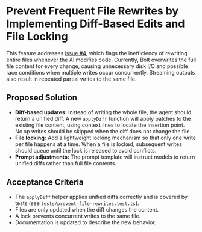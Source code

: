 # Prevent Frequent File Rewrites by Implementing Diff-Based Edits and File Locking

This feature addresses [issue #4](../issues/4), which flags the inefficiency of rewriting entire files whenever the AI modifies code. Currently, Bolt overwrites the full file content for every change, causing unnecessary disk I/O and possible race conditions when multiple writes occur concurrently. Streaming outputs also result in repeated partial writes to the same file.

## Proposed Solution

* **Diff-based updates:** Instead of writing the whole file, the agent should return a unified diff. A new `applyDiff` function will apply patches to the existing file content, using context lines to locate the insertion point. No op writes should be skipped when the diff does not change the file.
* **File locking:** Add a lightweight locking mechanism so that only one write per file happens at a time. When a file is locked, subsequent writes should queue until the lock is released to avoid conflicts.
* **Prompt adjustments:** The prompt template will instruct models to return unified diffs rather than full file contents.

## Acceptance Criteria

* The `applyDiff` helper applies unified diffs correctly and is covered by tests (see `tests/prevent-file-rewrites.test.ts`).
* Files are only updated when the diff changes the content.
* A lock prevents concurrent writes to the same file.
* Documentation is updated to describe the new behavior.
